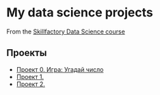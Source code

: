 # My data science projects
From the [Skillfactory Data Science course](https://github.com/2001-pavel/first_project)

## Проекты
* [Проект 0. Игра: Угадай число](https://github.com/2001-pavel/first_project/tree/main/project_0)
* [Проект 1.     ]()
* [Проект 2.     ]()


